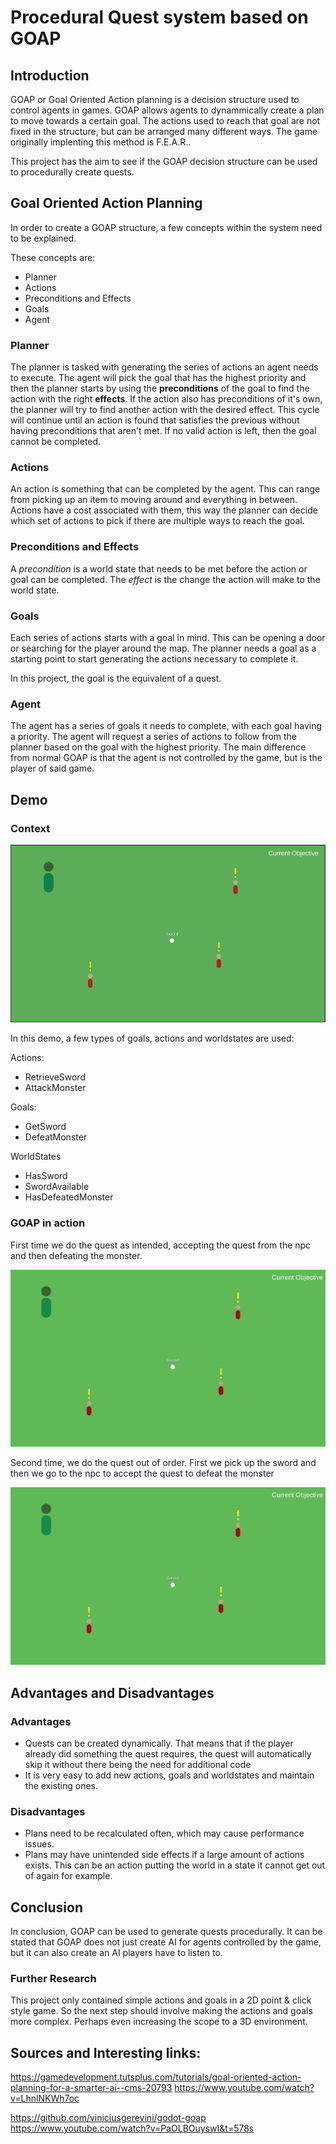 # Procedural Quest system based on GOAP

## Introduction

GOAP or Goal Oriented Action planning is a decision structure used to control agents in games. 
GOAP allows agents to dynammically create a plan to move towards a certain goal. The actions used to reach that goal are not fixed in the structure, but can be arranged many different ways. The game originally implenting this method is F.E.A.R.. 

This project has the aim to see if the GOAP decision structure can be used to procedurally create quests.

## Goal Oriented Action Planning

In order to create a GOAP structure, a few concepts within the system need to be explained. 

These concepts are:
+ Planner
+ Actions
+ Preconditions and Effects
+ Goals
+ Agent

### Planner

The planner is tasked with generating the series of actions an agent needs to execute. The agent will pick the goal that has the highest priority and then the planner starts by using the **preconditions** of the goal to find the action with the right **effects**. If the action also has preconditions of it's own, the planner will try to find another action with the desired effect. This cycle will continue until an action is found that satisfies the previous without having preconditions that aren't met. If no valid action is left, then the goal cannot be completed.

### Actions

An action is something that can be completed by the agent. This can range from picking up an item to moving around and everything in between. 
Actions have a cost associated with them, this way the planner can decide which set of actions to pick if there are multiple ways to reach the goal.

### Preconditions and Effects

A *precondition* is a world state that needs to be met before the action or goal can be completed. The *effect* is the change the action will make to the world state.

### Goals

Each series of actions starts with a goal in mind. This can be opening a door or searching for the player around the map. 
The planner needs a goal as a starting point to start generating the actions necessary to complete it.

In this project, the goal is the equivalent of a quest.

### Agent

The agent has a series of goals it needs to complete, with each goal having a priority. The agent will request a series of actions to follow from the planner based on the goal with the highest priority. The main difference from normal GOAP is that the agent is not controlled by the game, but is the player of said game. 

## Demo
### Context
![Quest Scene](Media/Screenshot.PNG)

In this demo, a few types of goals, actions and worldstates are used:

Actions:
+ RetrieveSword
+ AttackMonster

Goals:
+ GetSword
+ DefeatMonster

WorldStates
+ HasSword
+ SwordAvailable
+ HasDefeatedMonster

### GOAP in action

First time we do the quest as intended, accepting the quest from the npc and then defeating the monster. 

![Quest Path 1](Media/QuestPath1.gif)

Second time, we do the quest out of order. First we pick up the sword and then we go to the npc to accept the quest to defeat the monster

![Quest Path 2](Media/QuestPath2.gif)

## Advantages and Disadvantages

### Advantages
+ Quests can be created dynamically. That means that if the player already did something the quest requires, the quest will automatically skip it without there being the need for additional code
+ It is very easy to add new actions, goals and worldstates and maintain the existing ones.

### Disadvantages
- Plans need to be recalculated often, which may cause performance issues.
- Plans may have unintended side effects if a large amount of actions exists. This can be an action putting the world in a state it cannot get out of again for example. 

## Conclusion

In conclusion, GOAP can be used to generate quests procedurally. It can be stated that GOAP does not just create AI for agents controlled by the game, but it can also create an AI players have to listen to.

### Further Research

This project only contained simple actions and goals in a 2D point & click style game. 
So the next step should involve making the actions and goals more complex. Perhaps even increasing the scope to a 3D environment.

## Sources and Interesting links:

https://gamedevelopment.tutsplus.com/tutorials/goal-oriented-action-planning-for-a-smarter-ai--cms-20793
https://www.youtube.com/watch?v=LhnlNKWh7oc

https://github.com/viniciusgerevini/godot-goap
https://www.youtube.com/watch?v=PaOLBOuyswI&t=578s



